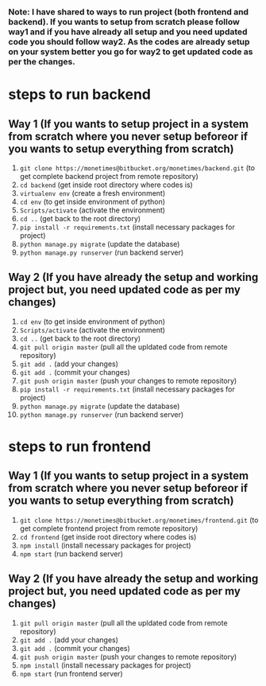 ### Note: I have shared to ways to run project (both frontend and backend). If you wants to setup from scratch please follow way1 and if you have already all setup and you need updated code you should follow way2. As the codes are already setup on your system better you go for way2 to get updated code as per the changes.



# steps to run backend

## Way 1 (If you wants to setup project in a system from scratch where you never setup beforeor if you wants to setup everything from scratch)

1. `git clone https://monetimes@bitbucket.org/monetimes/backend.git` (to get complete backend project from remote repository)
2. `cd backend` (get inside root directory where codes is)
3. `virtualenv env` (create a fresh environment)
4. `cd env` (to get inside environment of python)
5. `Scripts/activate` (activate the environment)
6. `cd ..` (get back to the root directory)
7. `pip install -r requirements.txt` (install necessary packages for project)
8. `python manage.py migrate` (update the database)
9. `python manage.py runserver` (run backend server)

## Way 2 (If you have already the setup and working project but, you need updated code as per my changes)

1. `cd env` (to get inside environment of python)
2. `Scripts/activate` (activate the environment)
3. `cd ..` (get back to the root directory)
4. `git pull origin master` (pull all the upldated code from remote repository)
5. `git add .` (add your changes)
6. `git add .` (commit your changes)
7. `git push origin master` (push your changes to remote repository)
8. `pip install -r requirements.txt` (install necessary packages for project)
9. `python manage.py migrate` (update the database)
10. `python manage.py runserver` (run backend server)


# steps to run frontend

## Way 1 (If you wants to setup project in a system from scratch where you never setup beforeor if you wants to setup everything from scratch)

1. `git clone https://monetimes@bitbucket.org/monetimes/frontend.git` (to get complete frontend project from remote repository)
2. `cd frontend` (get inside root directory where codes is)
7. `npm install` (install necessary packages for project)
9. `npm start` (run backend server)

## Way 2 (If you have already the setup and working project but, you need updated code as per my changes)


1. `git pull origin master` (pull all the upldated code from remote repository)
2. `git add .` (add your changes)
3. `git add .` (commit your changes)
4. `git push origin master` (push your changes to remote repository)
5. `npm install`  (install necessary packages for project)
6. `npm start` (run frontend server)
